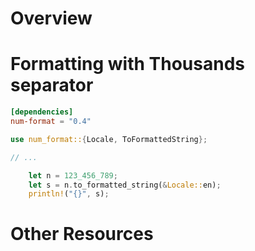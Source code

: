 # Overview


# Formatting with Thousands separator

```toml
[dependencies]
num-format = "0.4"
```

```rust
use num_format::{Locale, ToFormattedString};

// ...

    let n = 123_456_789;
    let s = n.to_formatted_string(&Locale::en);
    println!("{}", s);

```


# Other Resources
